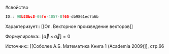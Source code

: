 #свойство

```javascript
ID:: 90b28bc8-05fe-4057-8f65-db9861ec7a6b
```

Характеризует:: [[Оп. Векторное произведение векторов]]

Формулировка:: $[\vec{a} \times \vec{а}] = 0$

Источник:: [[Соболев А.Б. Математика Книга 1 (Academia 2009)]], стр.66
